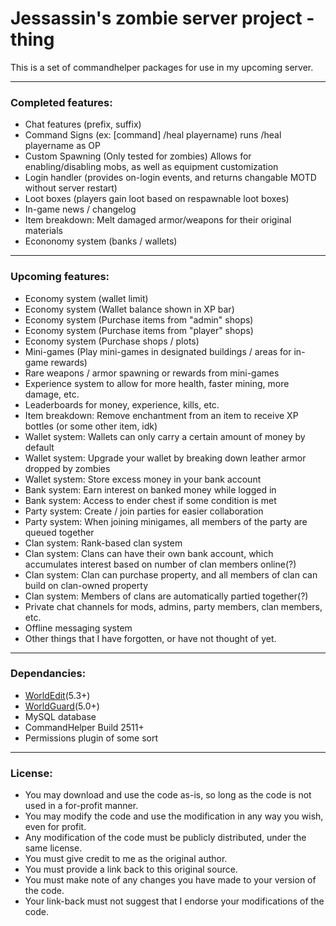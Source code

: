 # **Jessassin's zombie server project -thing**

This is a set of commandhelper packages for use in my upcoming server.

***

### Completed features:
* Chat features (prefix, suffix)
* Command Signs (ex: [command] /heal playername) runs /heal playername as OP
* Custom Spawning (Only tested for zombies) Allows for enabling/disabling mobs, as well as equipment customization
* Login handler (provides on-login events, and returns changable MOTD without server restart)
* Loot boxes (players gain loot based on respawnable loot boxes)
* In-game news / changelog
* Item breakdown: Melt damaged armor/weapons for their original materials
* Econonomy system (banks / wallets)

***

### Upcoming features:
* Economy system (wallet limit)
* Economy system (Wallet balance shown in XP bar)
* Economy system (Purchase items from "admin" shops)
* Economy system (Purchase items from "player" shops)
* Economy system (Purchase shops / plots)
* Mini-games (Play mini-games in designated buildings / areas for in-game rewards)
* Rare weapons / armor spawning or rewards from mini-games
* Experience system to allow for more health, faster mining, more damage, etc.
* Leaderboards for money, experience, kills, etc.
* Item breakdown: Remove enchantment from an item to receive XP bottles (or some other item, idk)
* Wallet system: Wallets can only carry a certain amount of money by default
* Wallet system: Upgrade your wallet by breaking down leather armor dropped by zombies
* Wallet system: Store excess money in your bank account
* Bank system: Earn interest on banked money while logged in
* Bank system: Access to ender chest if some condition is met
* Party system: Create / join parties for easier collaboration
* Party system: When joining minigames, all members of the party are queued together
* Clan system: Rank-based clan system
* Clan system: Clans can have their own bank account, which accumulates interest based on number of clan members online(?)
* Clan system: Clan can purchase property, and all members of clan can build on clan-owned property
* Clan system: Members of clans are automatically partied together(?)
* Private chat channels for mods, admins, party members, clan members, etc.
* Offline messaging system
* Other things that I have forgotten, or have not thought of yet.

***

### Dependancies:
* [WorldEdit](http://dev.bukkit.org/server-mods/worldedit/)(5.3+)
* [WorldGuard](http://dev.bukkit.org/server-mods/worldguard/)(5.0+)
* MySQL database
* CommandHelper Build 2511+
* Permissions plugin of some sort

***

### License:
* You may download and use the code as-is, so long as the code is not used in a for-profit manner.
* You may modify the code and use the modification in any way you wish, even for profit.
* Any modification of the code must be publicly distributed, under the same license.
* You must give credit to me as the original author.
* You must provide a link back to this original source.
* You must make note of any changes you have made to your version of the code.
* Your link-back must not suggest that I endorse your modifications of the code.
